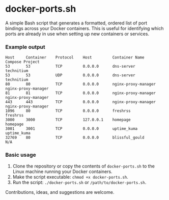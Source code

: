 # docker-ports.sh
A simple Bash script that generates a formatted, ordered list of port bindings across your Docker containers. This is useful for identifying which ports are already in use when setting up new containers or services.

### Example output
```
Host     Container    Protocol    Host         Container Name         Compose Project
53       53           TCP         0.0.0.0      dns-server             technitium
53       53           UDP         0.0.0.0      dns-server             technitium
80       80           TCP         0.0.0.0      nginx-proxy-manager    nginx-proxy-manager
81       81           TCP         0.0.0.0      nginx-proxy-manager    nginx-proxy-manager
443      443          TCP         0.0.0.0      nginx-proxy-manager    nginx-proxy-manager
1096     80           TCP         0.0.0.0      freshrss               freshrss
3000     3000         TCP         127.0.0.1    homepage               homepage
3001     3001         TCP         0.0.0.0      uptime_kuma            uptime_kuma
32769    80           TCP         0.0.0.0      blissful_gould         N/A
```

### Basic usage
1. Clone the repository or copy the contents of `docker-ports.sh` to the Linux machine running your Docker containers.
2. Make the script executable: `chmod +x docker-ports.sh`.
3. Run the script: `./docker-ports.sh` or `/path/to/docker-ports.sh`.


Contributions, ideas, and suggestions are welcome.